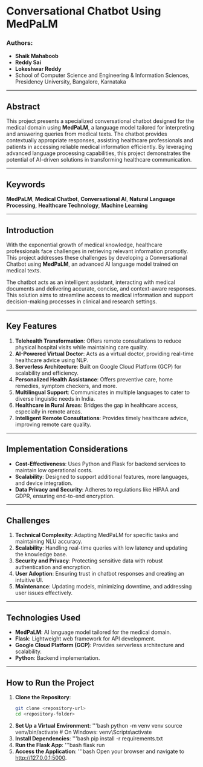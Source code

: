 # Conversational Chatbot Using MedPaLM

### Authors:
- **Shaik Mahaboob**  
- **Reddy Sai**  
- **Lokeshwar Reddy**  
- School of Computer Science and Engineering & Information Sciences, Presidency University, Bangalore, Karnataka  

---

## Abstract  
This project presents a specialized conversational chatbot designed for the medical domain using **MedPaLM**, a language model tailored for interpreting and answering queries from medical texts. The chatbot provides contextually appropriate responses, assisting healthcare professionals and patients in accessing reliable medical information efficiently. By leveraging advanced language processing capabilities, this project demonstrates the potential of AI-driven solutions in transforming healthcare communication.  

---

## Keywords  
**MedPaLM**, **Medical Chatbot**, **Conversational AI**, **Natural Language Processing**, **Healthcare Technology**, **Machine Learning**  

---

## Introduction  
With the exponential growth of medical knowledge, healthcare professionals face challenges in retrieving relevant information promptly. This project addresses these challenges by developing a Conversational Chatbot using **MedPaLM**, an advanced AI language model trained on medical texts.

The chatbot acts as an intelligent assistant, interacting with medical documents and delivering accurate, concise, and context-aware responses. This solution aims to streamline access to medical information and support decision-making processes in clinical and research settings.

---

## Key Features  
1. **Telehealth Transformation**: Offers remote consultations to reduce physical hospital visits while maintaining care quality.  
2. **AI-Powered Virtual Doctor**: Acts as a virtual doctor, providing real-time healthcare advice using NLP.  
3. **Serverless Architecture**: Built on Google Cloud Platform (GCP) for scalability and efficiency.  
4. **Personalized Health Assistance**: Offers preventive care, home remedies, symptom checkers, and more.  
5. **Multilingual Support**: Communicates in multiple languages to cater to diverse linguistic needs in India.  
6. **Healthcare in Rural Areas**: Bridges the gap in healthcare access, especially in remote areas.  
7. **Intelligent Remote Consultations**: Provides timely healthcare advice, improving remote care quality.  

---

## Implementation Considerations  
- **Cost-Effectiveness**: Uses Python and Flask for backend services to maintain low operational costs.  
- **Scalability**: Designed to support additional features, more languages, and device integration.  
- **Data Privacy and Security**: Adheres to regulations like HIPAA and GDPR, ensuring end-to-end encryption.  

---

## Challenges  
1. **Technical Complexity**: Adapting MedPaLM for specific tasks and maintaining NLU accuracy.  
2. **Scalability**: Handling real-time queries with low latency and updating the knowledge base.  
3. **Security and Privacy**: Protecting sensitive data with robust authentication and encryption.  
4. **User Adoption**: Ensuring trust in chatbot responses and creating an intuitive UI.  
5. **Maintenance**: Updating models, minimizing downtime, and addressing user issues effectively.  

---

## Technologies Used  
- **MedPaLM**: AI language model tailored for the medical domain.  
- **Flask**: Lightweight web framework for API development.  
- **Google Cloud Platform (GCP)**: Provides serverless architecture and scalability.  
- **Python**: Backend implementation.  

---

## How to Run the Project  

1. **Clone the Repository**:  
   ```bash
   git clone <repository-url>
   cd <repository-folder>
2. **Set Up a Virtual Environment**:
   '''bash
   python -m venv venv
source venv/bin/activate  # On Windows: venv\Scripts\activate
3. **Install Dependencies**:
 '''bash
pip install -r requirements.txt
4. **Run the Flask App**:
   '''bash
   flask run
5. **Access the Application**:
   '''bash
   Open your browser and navigate to http://127.0.0.1:5000.

